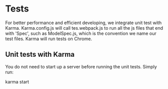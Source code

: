 # Tests

For better performance and efficient developing, we integrate unit test with Karma. Karma.config.js will call tes.webpack.js to run all the js files that end with 'Spec', such as ModelSpec.js, which is the convention we name our test files. Karma will run tests on Chrome.

## Unit tests with Karma

You do not need to start up a server before running the unit tests. Simply run:

karma start
